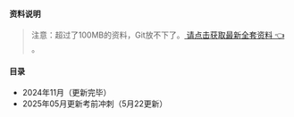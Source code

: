 #### 资料说明
> 注意：超过了100MB的资料，Git放不下了。[ 请点击获取最新全套资料 👈  ](https://91ke.cn/)。 

#### 目录
-  2024年11月（更新完毕）
-  2025年05月更新考前冲刺（5月22更新）

